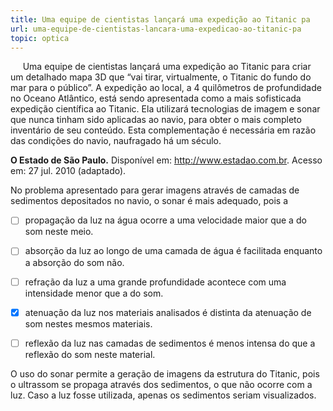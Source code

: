 ```yaml
---
title: Uma equipe de cientistas lançará uma expedição ao Titanic pa
url: uma-equipe-de-cientistas-lancara-uma-expedicao-ao-titanic-pa
topic: optica
---
```



     Uma equipe de cientistas lançará uma expedição ao Titanic para criar um detalhado mapa 3D que “vai tirar, virtualmente, o Titanic do fundo do mar para o público”. A expedição ao local, a 4 quilômetros de profundidade no Oceano Atlântico, está sendo apresentada como a mais sofisticada expedição científica ao Titanic. Ela utilizará tecnologias de imagem e sonar que nunca tinham sido aplicadas ao navio, para obter o mais completo inventário de seu conteúdo. Esta complementação é necessária em razão das condições do navio, naufragado há um século.

**O Estado de São Paulo.** Disponível em: http://www.estadao.com.br. Acesso em: 27 jul. 2010 (adaptado).

No problema apresentado para gerar imagens através de camadas de sedimentos depositados no navio, o sonar é mais adequado, pois a



- [ ] propagação da luz na água ocorre a uma velocidade maior que a do som neste meio.
- [ ] absorção da luz ao longo de uma camada de água é facilitada enquanto a absorção do som não.
- [ ] refração da luz a uma grande profundidade acontece com uma intensidade menor que a do som.
- [x] atenuação da luz nos materiais analisados é distinta da atenuação de som nestes mesmos materiais.
- [ ] reflexão da luz nas camadas de sedimentos é menos intensa do que a reflexão do som neste material.


O uso do sonar permite a geração de imagens da estrutura do Titanic, pois o ultrassom se propaga através dos sedimentos, o que não ocorre com a luz. Caso a luz fosse utilizada, apenas os sedimentos seriam visualizados.
